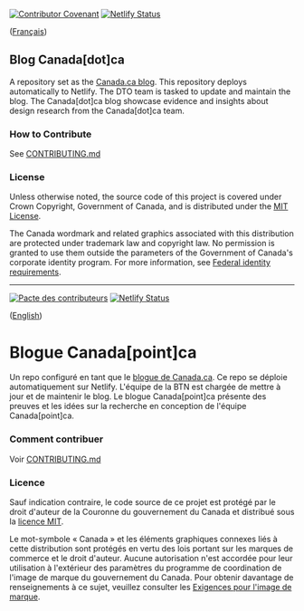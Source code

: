 [![Contributor Covenant](https://img.shields.io/badge/Contributor%20Covenant-v1.4%20adopted-ff69b4.svg)](CODE_OF_CONDUCT.md) [![Netlify Status](https://api.netlify.com/api/v1/badges/98f6d7b3-6951-4e55-8d7a-58154158aed2/deploy-status)](https://app.netlify.com/sites/blog-tbs/deploys)

([Français](#Blogue-Canada.ca))

## Blog Canada[dot]ca

A repository set as the [Canada.ca blog](https://blog.canada.ca).
This repository deploys automatically to Netlify.
The DTO team is tasked to update and maintain the blog.
The Canada[dot]ca blog showcase evidence and insights about design research from the Canada[dot]ca team.

### How to Contribute

See [CONTRIBUTING.md](CONTRIBUTING.md)

### License

Unless otherwise noted, the source code of this project is covered under Crown Copyright, Government of Canada, and is distributed under the [MIT License](LICENSE).

The Canada wordmark and related graphics associated with this distribution are protected under trademark law and copyright law. No permission is granted to use them outside the parameters of the Government of Canada's corporate identity program. For more information, see [Federal identity requirements](https://www.canada.ca/en/treasury-board-secretariat/topics/government-communications/federal-identity-requirements.html).

______________________

[![Pacte des contributeurs](https://img.shields.io/badge/Pacte%20des%20contributeurs-v1.4%20adoptée-ff69b4.svg)](CODE_OF_CONDUCT.md) [![Netlify Status](https://api.netlify.com/api/v1/badges/9e646ebe-309a-47ec-bef6-80fa8173a587/deploy-status)](https://app.netlify.com/sites/blogue-sct/deploys)

([English](#Blog-Canada.ca))

# Blogue Canada[point]ca

Un repo configuré en tant que le [blogue de Canada.ca](https://blogue.canada.ca).
Ce repo se déploie automatiquement sur Netlify.
L'équipe de la BTN est chargée de mettre à jour et de maintenir le blog.
Le blogue Canada[point]ca présente des preuves et les idées sur la recherche en conception de l'équipe Canada[point]ca.

### Comment contribuer

Voir [CONTRIBUTING.md](CONTRIBUTING.md)

### Licence

Sauf indication contraire, le code source de ce projet est protégé par le droit d'auteur de la Couronne du gouvernement du Canada et distribué sous la [licence MIT](LICENSE).

Le mot-symbole « Canada » et les éléments graphiques connexes liés à cette distribution sont protégés en vertu des lois portant sur les marques de commerce et le droit d'auteur. Aucune autorisation n'est accordée pour leur utilisation à l'extérieur des paramètres du programme de coordination de l'image de marque du gouvernement du Canada. Pour obtenir davantage de renseignements à ce sujet, veuillez consulter les [Exigences pour l'image de marque](https://www.canada.ca/fr/secretariat-conseil-tresor/sujets/communications-gouvernementales/exigences-image-marque.html).